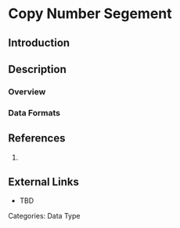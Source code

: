 # Copy Number Segement #
## Introduction ##
## Description ##
### Overview ###
### Data Formats ###
## References ##
1.

## External Links ##
* TBD

Categories: Data Type
